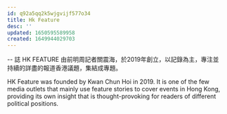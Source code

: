 ```yaml
---
id: q92a5qq2k5wjgvijf577o34
title: Hk Feature
desc: ''
updated: 1650595589958
created: 1649944029703
---
```

--
誌 HK FEATURE 由前明周記者關震海，於2019年創立，以記錄為主，專注並持續的詳盡的報道香港議題，集結成專題。

HK Feature was founded by Kwan Chun Hoi in 2019. It is one of the few media outlets that mainly use feature stories to cover events in Hong Kong, providing its own insight that is thought-provoking for readers of different political positions.